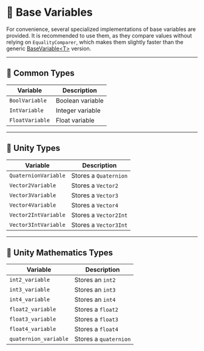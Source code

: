 # 🧩 Base Variables

For convenience, several specialized implementations of base variables are provided. It is recommended to use them, as
they compare values without relying on `EqualityComparer`, which makes them slightly faster than the generic
[BaseVariable&lt;T&gt;](BaseVariable.md) version.

---

## 🧩 Common Types
| Variable            | Description        |
|---------------------|--------------------|
| `BoolVariable`      | Boolean variable   |
| `IntVariable`       | Integer variable   |
| `FloatVariable`     | Float variable     |

---

## 🧩 Unity Types
| Variable              | Description         |
|-----------------------|---------------------|
| `QuaternionVariable`  | Stores a `Quaternion` |
| `Vector2Variable`     | Stores a `Vector2`    |
| `Vector3Variable`     | Stores a `Vector3`    |
| `Vector4Variable`     | Stores a `Vector4`    |
| `Vector2IntVariable`  | Stores a `Vector2Int` |
| `Vector3IntVariable`  | Stores a `Vector3Int` |

---

## 🧩 Unity Mathematics Types
| Variable             | Description         |
|----------------------|---------------------|
| `int2_variable`      | Stores an `int2`    |
| `int3_variable`      | Stores an `int3`    |
| `int4_variable`      | Stores an `int4`    |
| `float2_variable`    | Stores a `float2`   |
| `float3_variable`    | Stores a `float3`   |
| `float4_variable`    | Stores a `float4`   |
| `quaternion_variable`| Stores a `quaternion` |

